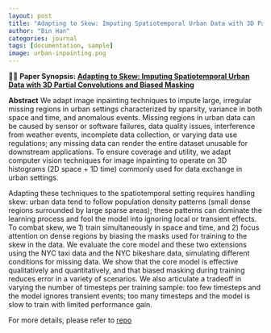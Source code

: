 ```yaml
---
layout: post
title: "Adapting to Skew: Imputing Spatiotemporal Urban Data with 3D Partial Convolutions and Biased Masking"
author: "Bin Han"
categories: journal
tags: [documentation, sample]
image: urban-inpainting.png
---
```


📖📖 **Paper Synopsis: [Adapting to Skew: Imputing Spatiotemporal Urban Data with 3D Partial Convolutions and Biased Masking](https://arxiv.org/abs/2301.04233)**

**Abstract** We adapt image inpainting techniques to impute large, irregular missing regions in urban settings characterized by sparsity, variance in both space and time, and anomalous events. Missing regions in urban data can be caused by sensor or software failures, data quality issues, interference from weather events, incomplete data collection, or varying data use regulations; any missing data can render the entire dataset unusable for downstream applications. To ensure coverage and utility, we adapt computer vision techniques for image inpainting to operate on 3D histograms (2D space + 1D time) commonly used for data exchange in urban settings. 

Adapting these techniques to the spatiotemporal setting requires handling skew: urban data tend to follow population density  patterns (small dense regions surrounded by large sparse areas); these patterns can dominate the learning process and fool the model into ignoring local or transient effects. To combat skew, we 1) train simultaneously in space and time, and 2) focus attention on dense regions by biasing the masks used for training to the skew in the data. We evaluate the core model and these two extensions using the NYC taxi data and the NYC bikeshare data, simulating different conditions for missing data. We show  that the core model is effective qualitatively and quantitatively, and that biased masking during training reduces error in a variety of scenarios. We also articulate a tradeoff in varying the number of timesteps per training sample: too few timesteps and the model ignores transient events; too many timesteps and the model is slow to train with limited performance gain.

For more details, please refer to [repo](https://github.com/BeanHam/urban-inpainting)
